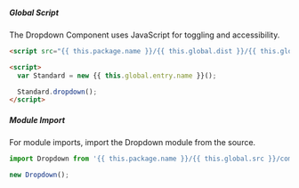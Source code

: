 <!-- Headers start with h5 ##### -->

##### Global Script

The Dropdown Component uses JavaScript for toggling and accessibility.

```html
<script src="{{ this.package.name }}/{{ this.global.dist }}/{{ this.global.entry.scripts }}"></script>

<script>
  var Standard = new {{ this.global.entry.name }}();

  Standard.dropdown();
</script>
```

##### Module Import

For module imports, import the Dropdown module from the source.

```javascript
import Dropdown from '{{ this.package.name }}/{{ this.global.src }}/components/dropdown/dropdown';

new Dropdown();
```
